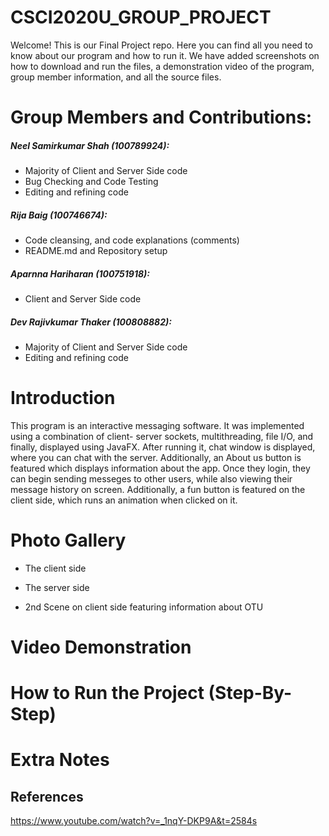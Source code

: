 # CSCI2020U_GROUP_PROJECT

Welcome! This is our Final Project repo. Here you can find all you need to know about our program and how to run it. We have added screenshots on how to download and run the files, a demonstration video of the program, group member information, and all the source files. 

# Group Members and Contributions: <br />
##### Neel Samirkumar Shah (100789924): <br />
  * Majority of Client and Server Side code <br />
  * Bug Checking and Code Testing <br />
  * Editing and refining code <br />
##### Rija Baig (100746674): <br />
  * Code cleansing, and code explanations (comments) <br />
  * README.md and Repository setup <br />
##### Aparnna Hariharan (100751918): <br />
  * Client and Server Side code <br />
##### Dev Rajivkumar Thaker (100808882): <br />
  * Majority of Client and Server Side code <br />
  * Editing and refining code <br />

# Introduction
This program is an interactive messaging software.  It was implemented using a combination of client- server sockets, multithreading, file I/O, and finally, displayed using JavaFX. After running it, chat window is displayed, where you can chat with the server. Additionally, an About us button is featured which displays information about the app. Once they login, they can begin sending messeges to other users, while also viewing their message history on screen. Additionally, a fun button is featured on the client side, which runs an animation when clicked on it. 
# Photo Gallery
* The client side <br />

* The server side <br />

* 2nd Scene on client side featuring information about OTU <br />

# Video Demonstration 

# How to Run the Project (Step-By-Step)

# Extra Notes

## References
https://www.youtube.com/watch?v=_1nqY-DKP9A&t=2584s
